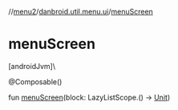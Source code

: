 //[menu2](../../index.md)/[danbroid.util.menu.ui](index.md)/[menuScreen](menu-screen.md)

# menuScreen

[androidJvm]\

@Composable()

fun [menuScreen](menu-screen.md)(block: LazyListScope.() -> [Unit](https://kotlinlang.org/api/latest/jvm/stdlib/kotlin/-unit/index.html))
